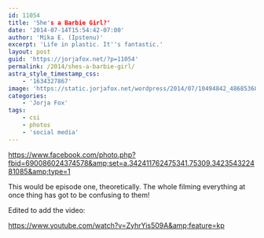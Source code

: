 ```yaml
---
id: 11054
title: 'She's a Barbie Girl?'
date: '2014-07-14T15:54:42-07:00'
author: 'Mika E. (Ipstenu)'
excerpt: 'Life in plastic. It''s fantastic.'
layout: post
guid: 'https://jorjafox.net/?p=11054'
permalink: /2014/shes-a-barbie-girl/
astra_style_timestamp_css:
    - '1634327867'
image: 'https://static.jorjafox.net/wordpress/2014/07/10494842_486853681449343_5749015594627060254_n.jpg'
categories:
    - 'Jorja Fox'
tags:
    - csi
    - photos
    - 'social media'
---
```


https://www.facebook.com/photo.php?fbid=690086024374578&amp;set=a.342411762475341.75309.342354322481085&amp;type=1

This would be episode one, theoretically. The whole filming everything at once thing has got to be confusing to them!

Edited to add the video:

https://www.youtube.com/watch?v=ZyhrYis509A&amp;feature=kp
